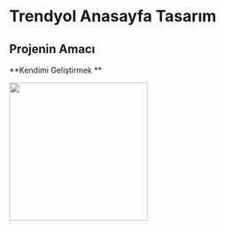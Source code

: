# Trendyol Anasayfa Tasarım

## Projenin Amacı 
**Kendimi Geliştirmek **

<img src="https://github.com/ByStag/TrendyolDesign/app/src/main/res/drawable/uygulamafoto.png" width="250">
   
